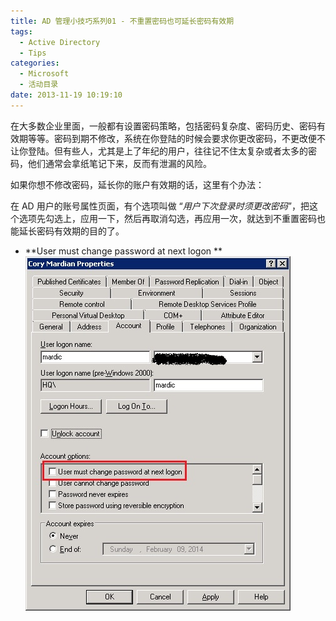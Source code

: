 ```yaml
---
title: AD 管理小技巧系列01 - 不重置密码也可延长密码有效期
tags:
  - Active Directory
  - Tips
categories:
  - Microsoft
  - 活动目录
date: 2013-11-19 10:19:10
---
```


在大多数企业里面，一般都有设置密码策略，包括密码复杂度、密码历史、密码有效期等等。密码到期不修改，系统在你登陆的时候会要求你更改密码，不更改便不让你登陆。但有些人，尤其是上了年纪的用户，往往记不住太复杂或者太多的密码，他们通常会拿纸笔记下来，反而有泄漏的风险。

如果你想不修改密码，延长你的账户有效期的话，这里有个办法：

在 AD 用户的账号属性页面，有个选项叫做 “_用户下次登录时须更改密码_”，把这个选项先勾选上，应用一下，然后再取消勾选，再应用一次，就达到不重置密码也能延长密码有效期的目的了。

*   **User must change password at next logon **
![AD 用户属性页面](active-directory-tips-01-extend-password-expiration-date-not-changing-it/ADUser-Properties.jpg)
